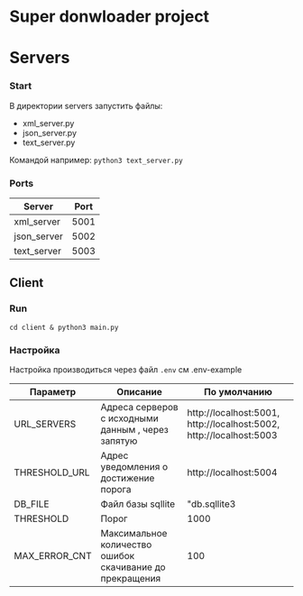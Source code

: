 # Super donwloader project


# Servers
### Start
В директории servers
запустить файлы:
*  xml_server.py
*  json_server.py
*  text_server.py

Командой например: ```python3 text_server.py```

### Ports
| Server|   Port 	|
|---	|---	|
|  xml_server 	|  5001 |
|  json_server 	|  5002 |
|  text_server 	|  5003 |

## Client

### Run
```cd client & python3 main.py```

### Настройка
Настройка производиться через файл ```.env``` cм .env-example

| Параметр       | Описание 	                                         | По умолчанию                                                      |
|----------------|----------------------------------------------------|-------------------------------------------------------------------|
| URL_SERVERS    | Адреса серверов с исходными данным , через запятую | http://localhost:5001, http://localhost:5002, http://localhost:5003 |
| THRESHOLD_URL  | Адрес уведомления о достижение порога              | http://localhost:5004                                             |
| DB_FILE        | Файл базы sqllite                                  | "db.sqllite3                                                      |
| THRESHOLD      | Порог                                              | 1000                                                              |
| MAX_ERROR_CNT  | Максимальное количество ошибок скачивание до прекращения| 100 |
